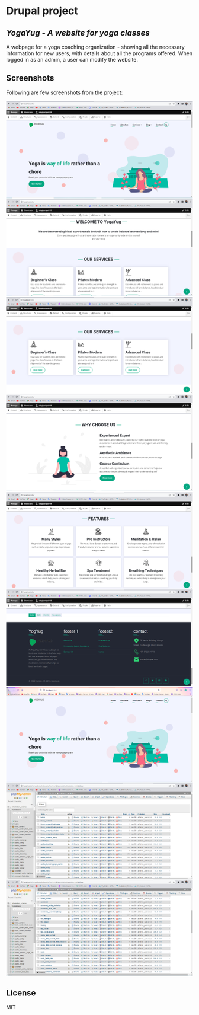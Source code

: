 # Drupal project
## _YogaYug - A website for yoga classes_

A webpage for a yoga coaching organization - showing all the necessary information for new users, with details about all the programs offered. When logged in as an admin, a user can modify the website.
## Screenshots

Following are few screenshots from the project:

 ![screenshot1](screenshots/Screenshot1.png "")
 ![screenshot2](screenshots/Screenshot2.png "")
 ![screenshot3](screenshots/Screenshot3.png "")
 ![screenshot4](screenshots/Screenshot4.png "")
 ![screenshot5](screenshots/Screenshot5.png "")
 ![screenshot6](screenshots/Screenshot6.png "")
 ![screenshot7](screenshots/Screenshot7.png "")
 ![screenshot8](screenshots/Screenshot8.png "")
 ![screenshot9](screenshots/Screenshot9.png "")


## License
MIT
